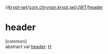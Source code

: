//[krypt-jwt](../../../index.md)/[com.chrynan.krypt.jwt](../index.md)/[JWT](index.md)/[header](header.md)

# header

[common]\
abstract val [header](header.md): [H](index.md)
